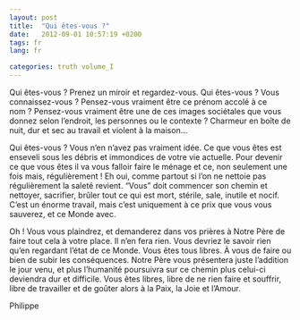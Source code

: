 ```yaml
---
layout: post
title:  "Qui êtes-vous ?"
date:   2012-09-01 10:57:19 +0200
tags: fr
lang: fr

categories: truth volume_I
---
```

Qui êtes-vous ? Prenez un miroir et regardez-vous. Qui êtes-vous ? Vous connaissez-vous ? Pensez-vous vraiment être ce prénom accolé à ce nom ? Pensez-vous vraiment être une de ces images sociétales que vous donnez selon l’endroit, les personnes ou le contexte ? Charmeur en boîte de nuit, dur et sec au travail et violent à la maison…

Qui êtes-vous ? Vous n’en n’avez pas vraiment idée. Ce que vous êtes est enseveli sous les débris et immondices de votre vie actuelle. Pour devenir ce que vous êtes il va vous falloir faire le ménage et ce, non seulement une fois mais, régulièrement ! Eh oui, comme partout si l’on ne nettoie pas régulièrement la saleté revient. “Vous” doit commencer son chemin et nettoyer, sacrifier, brûler tout ce qui est mort, stérile, sale, inutile et nocif. C’est un énorme travail, mais c’est uniquement à ce prix que vous vous sauverez, et ce Monde avec.

Oh ! Vous vous plaindrez, et demanderez dans vos prières à Notre Père de faire tout cela à votre place. Il n’en fera rien. Vous devriez le savoir rien qu’en regardant l’état de ce Monde. Vous êtes tous libres. À vous de faire ou bien de subir les conséquences. Notre Père vous présentera juste l’addition le jour venu, et plus l’humanité poursuivra sur ce chemin plus celui-ci deviendra dur et difficile. Vous êtes libres, libre de ne rien faire et souffrir, libre de travailler et de goûter alors à la Paix, la Joie et l’Amour.

Philippe

<!-- 
Ce(tte) œuvre est mise à disposition selon les termes de la Licence Creative Commons Attribution - Pas d’Utilisation Commerciale 4.0 International.
-->